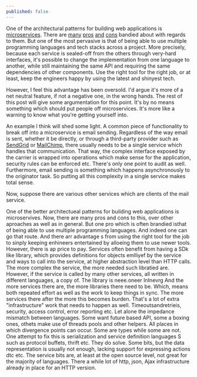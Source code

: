```yaml
---
published: false
---
```

One of the architectural patterns for building web applications is [microservices](http://martinfowler.com/articles/microservices.html). There are [many](http://martinfowler.com/articles/microservice-trade-offs.html) [pros](http://eugenedvorkin.com/seven-micro-services-architecture-advantages/) [and](https://www.infoq.com/news/2015/03/benefits-microservices) [cons](http://highscalability.com/blog/2014/4/8/microservices-not-a-free-lunch.html) bandied about with regards to them. But one of the most pervasive is that of being able to use multiple programming languages and tech stacks across a project. More precisely, because each service is sealed-off from the others through very-hard interfaces, it's possible to change the implementation from one language to another, while still maintaining the same API and requiring the same dependencies of other components. Use the right tool for the right job, or at least, keep the engineers happy by using the latest and shinyest tech.

However, I feel this advantage has been oversold. I'd argue it's more of a net neutral feature, if not a negative one, in the wrong hands. The rest of this post will give some argumentation for this point. It's by no means something which should put people off microservices. It's more like a warning to know what you're getting yourself into.

An example I think will shed some light. A common piece of functionality to break off into a microservice is email sending. Regardless of the way email is sent, whether it be directly, or through a third-party provider such as [SendGrid](https://sendgrid.com/) or [MailChimp](https://mailchimp.com/), there usually needs to be a single service which handles that communication. That way, the complex interface exposed by the carrier is wrapped into operations which make sense for the application, security rules can be enforced etc. There's only one point to audit as well. Furthermore, email sending is something which happens asynchronously to the originator task. So putting all this complexity in a single service makes total sense.

Now, suppose there are various other services which are clients of the mail service. 

One of the better architectueal patterns for building web applications is microservives. Now, there are many pros and cons to this, over other aproaches as well as in general. But one pro which is often brandied isthat of being able to use multiple programming languages. And indeed one can go that route. And there arr advantage s from using the right tool for the job to sinply keeping enhineers entertained by alloeing them to use newer tools. However, there is ap price to pay. Services often benefit from having a SDk like library, which provides definitions for objects emlliyef by the service and ways to call into the service, at higher abstraction level than HTTP calls. The more complex the service, the more needed such libratied are. However, if the service is called by many other services, all written in different languages, a copy of. The library is neee.oneer InInevrg  And the more services there are, the more libraries there need to be. Which, means both repeated effort as well as the work to keep things in sync. The more services there after the more this becomes burden. That's a lot of extra "infrastructure" work that needs to happen as well. Timeoutsandretrieis, security, access control, error reporting etc. Let alone the impedance mismatch between languages. Some want future based API, some a boxing ones, othets make use of threads pools and other helpers. All places in which divergence points can occur. Some are types while some are not.
One attempt to fix this is serialization and service definition languages S such as protocol buffets, thrift etc. They do solve. Some bits, but the data representation is usually not enough, lacking support for expressing actions dtc etc. The service bits are, at least at the open source level, not great for the majority of languages. There a while lot of http, json, Ajax infrastructure already in place for an HTTP version.
